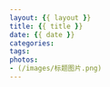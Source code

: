 ```yaml
---
layout: {{ layout }}
title: {{ title }}
date: {{ date }}
categories:
tags:
photos:
- (/images/标题图片.png)
---
```

